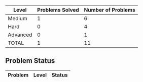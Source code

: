 |Level|Problems Solved|Number of Problems|
|-----|---------------|------------------|
|Medium|1|6|
|Hard|0|4|
|Advanced|0|1|
|TOTAL|1|11|

Problem Status
---
|Problem|Level|Status|
|-------|-----|------|
